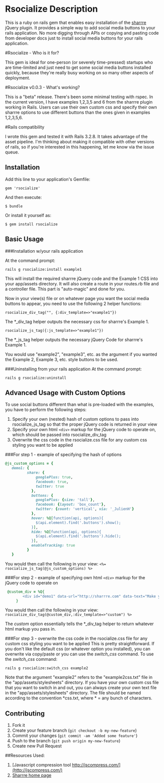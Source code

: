 # Rsocialize Description

This is a ruby on rails gem that enables easy installation of the [sharrre](http://sharrre.com/) jQuery plugin.  It provides a simple way to add social media buttons to your rails application.  No more digging through APIs or copying and pasting code from developer docs just to install social media buttons for your rails application.

#Rsocialize - Who is it for?

This gem is ideal for one-person (or severely time-pressed) startups who are time-limited and just need to get some social media buttons installed quickly, because they're really busy working on so many other aspects of deployment.

#Rsocialize v0.0.3 - What's working?

This is a "beta" release.  There's been some minimal testing with rspec.  In the current version, I have examples 1,2,3,5 and 6 from the sharrre plugin working in Rails.  Users can use their own custom css and specify their own sharrre options to use different buttons than the ones given in examples 1,2,3,5,6.

#Rails compatibility

I wrote this gem and tested it with Rails 3.2.8. It takes advantage of the asset pipeline.  I'm thinking about making it compatible with other versions of rails, so if you're interested in this happening, let me know via the issue queue.

## Installation

Add this line to your application's Gemfile:

    gem 'rsocialize'

And then execute:

    $ bundle

Or install it yourself as:

    $ gem install rsocialize

## Basic Usage

###Installation w/your rails application

At the command prompt:

`rails g rsocialize:install example1`

This will install the required sharrre jQuery code and the Example 1 CSS into your app/assets directory.  It will also create a route in your routes.rb file and a controller file.  This part is "auto-magic" and done for you.

Now in your view(s) file or on whatever page you want the social media buttons to appear, you need to use the following 2 helper functions:

`rsocialize_div_tag("", {:div_template=>"example1"})`

The *_div_tag helper outputs the necessary css for sharrre's Example 1. 

`rsocialize_js_tag({:js_template=>"example1"})`

The *_js_tag helper outputs the necessary jQuery Code for sharrre's Example 1.

You would use "example2", "example3", etc. as the argument if you wanted the Example 2, Example 3, etc. style buttons to be used.  

###Uninstalling from your rails application
At the command prompt:

`rails g rsocialize:uninstall`

## Advanced Usage with Custom Options

To use social buttons different than what is pre-loaded with the examples, you have to perform the following steps:
1.  Specify your own (nested) hash of custom options to pass into rsocialize_js_tag so that the proper jQuery code is returned in your view
2.  Specify your own html `<div>` markup for the jQuery code to operate on, which should be passed into rsocialize_div_tag
3.  Overwrite the css code in the rsocialize.css file for any custom css styling you want to be applied

###For step 1 - example of specifying the hash of options
```ruby
@js_custom_options = {
   demo1: {
          share: {
              googlePlus: true,
              facebook: true,
              twitter: true
            },
            buttons: {
              googlePlus: {size: 'tall'},
              facebook: {layout: 'box_count'},
              twitter: {count: 'vertical', via: '_JulienH'}
            },
            hover: %Q[function(api, options){
              $(api.element).find('.buttons').show();
            }],
            hide: %Q[function(api, options){
              $(api.element).find('.buttons').hide();
            }],
            enableTracking: true
          }
   }
```

You would then call the following in your view:
`<%= rsocialize_js_tag(@js_custom_options) %>`

###For step 2 - example of specifying own html `<div>` markup for the jQuery code to operate on
```ruby
 @custom_div = %Q{
        <div id="demo1" data-url="http://sharrre.com" data-text="Make your sharing widget with Sharrre (jQuery Plugin)" data-title="share"></div>
     }
````
     
You would then call the following in your view:
`rsocialize_div_tag(@custom_div,:div_template=>"custom") %>`

The *custom* option essentially tells the *_div_tag helper to return whatever html markup you pass in.

###For step 3 - overwrite the css code in the rsocialize.css file for any custom css styling you want to be applied
This is pretty straightforward.  If you don't like the default css (or whatever option you installed), you can overwrite via copy/paste or you can use the *switch_css* command.  To use the *switch_css* command:

`rails g rsocialize:switch_css example2`

Note that the argument "example2" refers to the "example2css.txt" file in the "app/assets/stylesheets" directory.  If you have your own custom css file that you want to switch in and out, you can always create your own text file in the "app/assets/stylesheets" directory.  The file should be named according to the convention *css.txt, where * = any bunch of characters.

## Contributing

1. Fork it
2. Create your feature branch (`git checkout -b my-new-feature`)
3. Commit your changes (`git commit -am 'Added some feature'`)
4. Push to the branch (`git push origin my-new-feature`)
5. Create new Pull Request

##Resources Used:
1.  [Javascript compression tool http://jscompress.com/](http://jscompress.com/)
2.  [Sharrre home page](http://sharrre.com/)
